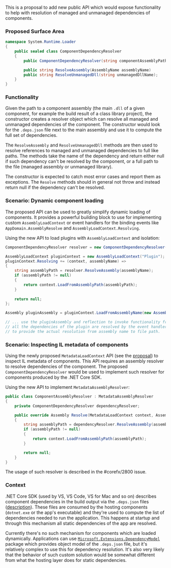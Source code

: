 This is a proposal to add new public API which would expose functionality to help with resolution of managed and unmanaged dependencies of components.

### Proposed Surface Area
``` C#
namespace System.Runtime.Loader
{
    public sealed class ComponentDependencyResolver
    {
        public ComponentDependencyResolver(string componentAssemblyPath);

        public string ResolveAssembly(AssemblyName assemblyName)
        public string ResolveUnmanagedDll(string unmanagedDllName);
    }
}
```

### Functionality
Given the path to a component assembly (the main `.dll` of a given component, for example the build result of a class library project), the constructor creates a resolver object which can resolve all managed and unmanaged dependencies of the component. The constructor would look for the `.deps.json` file next to the main assembly and use it to compute the full set of dependencies.

The `ResolveAssembly` and `ResolveUnmanagedDll` methods are then used to resolve references to managed and unmanaged dependencies to full like paths. The methods take the name of the dependency and return either null if such dependency can't be resolved by the component, or a full path to the file (managed assembly or unmanaged library).

The constructor is expected to catch most error cases and report them as exceptions. The `Resolve` methods should in general not throw and instead return null if the dependency can't be resolved.

### Scenario: Dynamic component loading

The proposed API can be used to greatly simplify dynamic loading of components. It provides a powerful building block to use for implementing custom `AssemblyLoadContext` or event handlers for the binding events like `AppDomain.AssemblyResolve` and `AssemblyLoadContext.Resolving`.

Using the new API to load plugins with `AssemblyLoadContext` and isolation:
``` C#
ComponentDependencyResolver resolver = new ComponentDependencyResolver("plugin.dll");

AssemblyLoadContext pluginContext = new AssemblyLoadContext("Plugin");
pluginContext.Resolving += (context, assemblyName) =>
{
    string assemblyPath = resolver.ResolveAssembly(assemblyName);
    if (assemblyPath != null)
    {
        return context.LoadFromAssemblyPath(assemblyPath);
    }
    
    return null;
};

Assembly pluginAssembly = pluginContext.LoadFromAssemblyName(new AssemblyName("Plugin"));

// ... use the pluginAssembly and reflection to invoke functionality from the plugin
// all the dependencies of the plugin are resolved by the event handler above using the resolver
// to provide the actual resolution from assembly name to file path.
```

### Scenario: Inspecting IL metadata of components

Using the newly proposed `MetadataLoadContext` API (see the [proposal](https://github.com/dotnet/corefx/issues/2800)) to inspect IL metadata of components. This API requires an assembly resolver to resolve dependencies of the component. The proposed `ComponentDependencyResolver` would be used to implement such resolver for components produced by the .NET Core SDK.

Using the new API to implement `MetadataAssemblyResolver`:
``` C#
public class ComponentAssemblyResolver : MetadataAssemblyResolver
{
    private ComponentDependencyResolver dependencyResolver;

    public override Assembly Resolve(MetadataLoadContext context, AssemblyName assemblyName)
    {
        string assemblyPath = dependencyResolver.ResolveAssembly(assemblyName);
        if (assemblyPath != null)
        {
            return context.LoadFromAssemblyPath(assemblyPath);
        }

        return null;
    }
}
```
The usage of such resolver is described in the #corefx/2800 issue.


### Context

.NET Core SDK (used by VS, VS Code, VS for Mac and so on) describes component dependencies in the build output via the `.deps.json` files ([description](https://github.com/dotnet/cli/blob/master/Documentation/specs/runtime-configuration-file.md)). These files are consumed by the hosting components (`dotnet.exe` or the app's executable) and they're used to compute the list of dependencies needed to run the application. This happens at startup and through this mechanism all static dependencies of the app are resolved.

Currently there's no such mechanism for components which are loaded dynamically. Applications can use [`Microsoft.Extensions.DependencyModel`](https://github.com/dotnet/core-setup/tree/master/src/managed/Microsoft.Extensions.DependencyModel) package which provides object model of the `.deps.json` file, but it's relatively complex to use this for dependency resolution. It's also very likely that the behavior of such custom solution would be somewhat different from what the hosting layer does for static dependencies.


